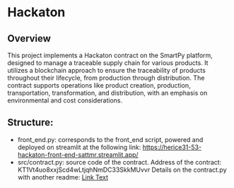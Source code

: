 # Hackaton

## Overview
This project implements a Hackaton contract on the SmartPy platform, designed to manage a traceable supply chain for various products. It utilizes a blockchain approach to ensure the traceability of products throughout their lifecycle, from production through distribution. The contract supports operations like product creation, production, transportation, transformation, and distribution, with an emphasis on environmental and cost considerations.

## Structure:

- front_end.py: corresponds to the front_end script, powered and deployed on streamlit at the following link: https://herice31-53-hackaton-front-end-sattmr.streamlit.app/ 
- src/contract.py: source code of the contract. Address of the contract: KT1Vt4uo8xxjScd4wLtjqhNmDC33SkkMUvvr
Details on the contract.py with another readme: [Link Text](src/README.md) 
